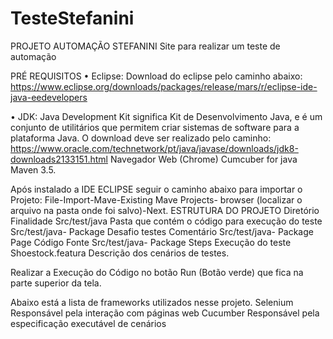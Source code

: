 # TesteStefanini

PROJETO AUTOMAÇÃO STEFANINI
Site para realizar um teste de automação

PRÉ REQUISITOS
• Eclipse:  Download do eclipse pelo caminho abaixo: https://www.eclipse.org/downloads/packages/release/mars/r/eclipse-ide-java-eedevelopers

• JDK: Java Development Kit significa Kit de Desenvolvimento Java, e é um conjunto de utilitários que permitem criar sistemas de software para a plataforma Java. O download deve ser realizado pelo caminho: 
https://www.oracle.com/technetwork/pt/java/javase/downloads/jdk8-downloads2133151.html 
Navegador Web (Chrome)
Cumcuber for java
Maven 3.5.

Após instalado a IDE ECLIPSE seguir o caminho abaixo para importar o Projeto:
File-Import-Mave-Existing Mave Projects- browser (localizar o arquivo na pasta onde foi salvo)-Next.
ESTRUTURA DO PROJETO
Diretório                                                                   Finalidade
Src/test/java                                                      Pasta que contém o código para execução do teste
Src/test/java- Package Desafio testes               Comentário
Src/test/java- Package  Page                                 Código Fonte
Src/test/java- Package  Steps                                Execução do teste
Shoestock.featura                                                   Descrição dos cenários de testes.

Realizar a Execução do Código no botão Run (Botão verde) que fica na parte superior da tela.

Abaixo está a lista de frameworks utilizados nesse projeto.
Selenium	Responsável pela interação com páginas web
Cucumber	Responsável pela especificação executável de cenários

